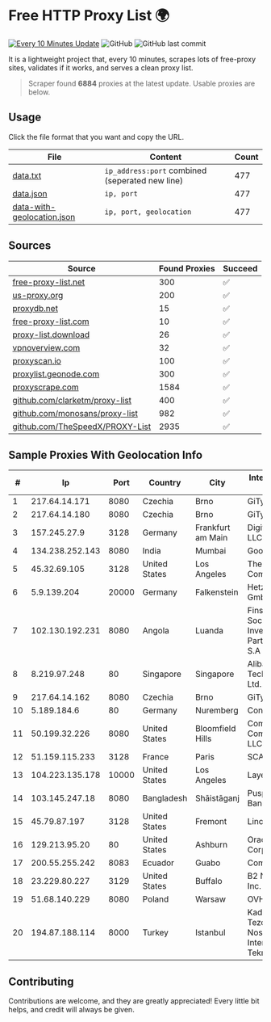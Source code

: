 
# Free HTTP Proxy List 🌍

[![Every 10 Minutes Update](https://github.com/mertguvencli/http-proxy-list/actions/workflows/main.yml/badge.svg?branch=main)](https://github.com/mertguvencli/http-proxy-list/actions/workflows/main.yml)
![GitHub](https://img.shields.io/github/license/mertguvencli/http-proxy-list)
![GitHub last commit](https://img.shields.io/github/last-commit/mertguvencli/http-proxy-list)

It is a lightweight project that, every 10 minutes, scrapes lots of free-proxy sites, validates if it works, and serves a clean proxy list.


> Scraper found **6884** proxies at the latest update. Usable proxies are below.

## Usage

Click the file format that you want and copy the URL.


|File|Content|Count|
|----|-------|-----|
|[data.txt](https://raw.githubusercontent.com/mertguvencli/http-proxy-list/main/proxy-list/data.txt)|`ip_address:port` combined (seperated new line)|477|
|[data.json](https://raw.githubusercontent.com/mertguvencli/http-proxy-list/main/proxy-list/data.json)|`ip, port`|477|
|[data-with-geolocation.json](https://raw.githubusercontent.com/mertguvencli/http-proxy-list/main/proxy-list/data-with-geolocation.json)|`ip, port, geolocation`|477|

## Sources

|Source|Found Proxies|Succeed|
|------|-------------|-------|
|[free-proxy-list.net](https://free-proxy-list.net)|300|✅|
|[us-proxy.org](https://www.us-proxy.org)|200|✅|
|[proxydb.net](http://proxydb.net)|15|✅|
|[free-proxy-list.com](https://free-proxy-list.com/?page=&port=&type%5B%5D=http&type%5B%5D=https&up_time=0&search=Search)|10|✅|
|[proxy-list.download](https://www.proxy-list.download/HTTP)|26|✅|
|[vpnoverview.com](https://vpnoverview.com/privacy/anonymous-browsing/free-proxy-servers)|32|✅|
|[proxyscan.io](https://www.proxyscan.io)|100|✅|
|[proxylist.geonode.com](https://proxylist.geonode.com/api/proxy-list?limit=300&page=1&sort_by=lastChecked&sort_type=desc&protocols=http,https)|300|✅|
|[proxyscrape.com](https://api.proxyscrape.com/v2/?request=displayproxies&protocol=http&timeout=10000&country=all&ssl=all&anonymity=all)|1584|✅|
|[github.com/clarketm/proxy-list](https://raw.githubusercontent.com/clarketm/proxy-list/master/proxy-list-raw.txt)|400|✅|
|[github.com/monosans/proxy-list](https://raw.githubusercontent.com/monosans/proxy-list/main/proxies/http.txt)|982|✅|
|[github.com/TheSpeedX/PROXY-List](https://raw.githubusercontent.com/TheSpeedX/PROXY-List/master/http.txt)|2935|✅|


## Sample Proxies With Geolocation Info

|#|Ip|Port|Country|City|Internet Service Provider|
|-|--|----|-------|----|-------------------------|
|1|217.64.14.171|8080|Czechia|Brno|GiTy, a.s.|
|2|217.64.14.180|8080|Czechia|Brno|GiTy, a.s.|
|3|157.245.27.9|3128|Germany|Frankfurt am Main|DigitalOcean, LLC|
|4|134.238.252.143|8080|India|Mumbai|Google LLC|
|5|45.32.69.105|3128|United States|Los Angeles|The Constant Company|
|6|5.9.139.204|20000|Germany|Falkenstein|Hetzner Online GmbH|
|7|102.130.192.231|8080|Angola|Luanda|Finstar - Sociedade de Investimento e Participacoes S.A|
|8|8.219.97.248|80|Singapore|Singapore|Alibaba (US) Technology Co., Ltd.|
|9|217.64.14.162|8080|Czechia|Brno|GiTy, a.s.|
|10|5.189.184.6|80|Germany|Nuremberg|Contabo GmbH|
|11|50.199.32.226|8080|United States|Bloomfield Hills|Comcast Cable Communications, LLC|
|12|51.159.115.233|3128|France|Paris|SCALEWAY|
|13|104.223.135.178|10000|United States|Los Angeles|LayerHost|
|14|103.145.247.18|8080|Bangladesh|Shāistāganj|Puspita Telecom Bangladesh|
|15|45.79.87.197|3128|United States|Fremont|Linode, LLC|
|16|129.213.95.20|80|United States|Ashburn|Oracle Corporation|
|17|200.55.255.242|8083|Ecuador|Guabo|Comm & Net S.A.|
|18|23.229.80.227|3129|United States|Buffalo|B2 Net Solutions Inc.|
|19|51.68.140.229|8080|Poland|Warsaw|OVH SAS|
|20|194.87.188.114|8000|Turkey|Istanbul|Kadir Huseyin Tezcan Nosspeed Internet Teknolojileri|



## Contributing

Contributions are welcome, and they are greatly appreciated! Every
little bit helps, and credit will always be given.

